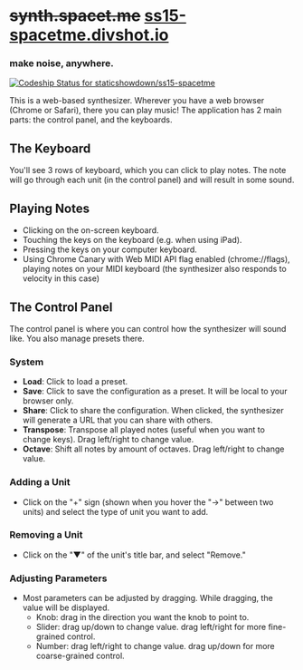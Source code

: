 # <del>synth.spacet.me</del> [ss15-spacetme.divshot.io](https://ss15-spacetme.divshot.io)

### make noise, anywhere.

[ ![Codeship Status for staticshowdown/ss15-spacetme](https://codeship.com/projects/9ffc1770-8595-0132-848e-76a8aba63565/status?branch=master)](https://codeship.com/projects/58796)

This is a web-based synthesizer. Wherever you have a web browser (Chrome or Safari), there you can play music!
The application has 2 main parts: the control panel, and the keyboards.


The Keyboard
------------

You'll see 3 rows of keyboard, which you can click to play notes.
The note will go through each unit (in the control panel) and will result in some sound.


Playing Notes
-------------

- Clicking on the on-screen keyboard.
- Touching the keys on the keyboard (e.g. when using iPad).
- Pressing the keys on your computer keyboard.
- Using Chrome Canary with Web MIDI API flag enabled (chrome://flags), playing notes on your MIDI keyboard (the synthesizer also responds to velocity in this case)



The Control Panel
-----------------

The control panel is where you can control how the synthesizer will sound like.
You also manage presets there.


### System

- __Load__: Click to load a preset.
- __Save__: Click to save the configuration as a preset. It will be local to your browser only.
- __Share__: Click to share the configuration. When clicked, the synthesizer will generate a URL that you can share with others.
- __Transpose__: Transpose all played notes (useful when you want to change keys). Drag left/right to change value.
- __Octave__: Shift all notes by amount of octaves. Drag left/right to change value.


### Adding a Unit

- Click on the "+" sign (shown when you hover the "→" between two units) and select the type of unit you want to add.


### Removing a Unit

- Click on the "▼" of the unit's title bar, and select "Remove."



### Adjusting Parameters

- Most parameters can be adjusted by dragging. While dragging, the value will be displayed.
    - Knob: drag in the direction you want the knob to point to.
    - Slider: drag up/down to change value. drag left/right for more fine-grained control.
    - Number: drag left/right to change value. drag up/down for more coarse-grained control.






